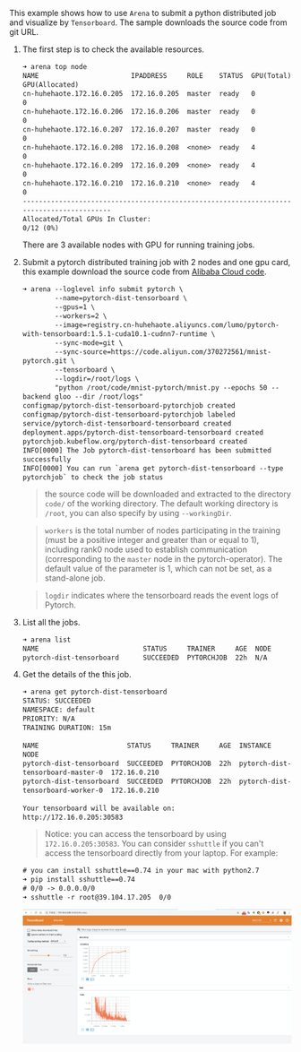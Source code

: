 This example shows how to use `Arena` to submit a python distributed job and visualize by `Tensorboard`. The sample downloads the source code from git URL.

1. The first step is to check the available resources.
    ```
    ➜ arena top node
    NAME                       IPADDRESS     ROLE    STATUS  GPU(Total)  GPU(Allocated)
    cn-huhehaote.172.16.0.205  172.16.0.205  master  ready   0           0
    cn-huhehaote.172.16.0.206  172.16.0.206  master  ready   0           0
    cn-huhehaote.172.16.0.207  172.16.0.207  master  ready   0           0
    cn-huhehaote.172.16.0.208  172.16.0.208  <none>  ready   4           0
    cn-huhehaote.172.16.0.209  172.16.0.209  <none>  ready   4           0
    cn-huhehaote.172.16.0.210  172.16.0.210  <none>  ready   4           0
    -----------------------------------------------------------------------------------------
    Allocated/Total GPUs In Cluster:
    0/12 (0%)
    ```
    There are 3 available nodes with GPU for running training jobs.

2. Submit a pytorch distributed training job with 2 nodes and one gpu card, this example download the source code from [Alibaba Cloud code](https://code.aliyun.com/370272561/mnist-pytorch.git).
    ```
    ➜ arena --loglevel info submit pytorch \
            --name=pytorch-dist-tensorboard \
            --gpus=1 \
            --workers=2 \
            --image=registry.cn-huhehaote.aliyuncs.com/lumo/pytorch-with-tensorboard:1.5.1-cuda10.1-cudnn7-runtime \
            --sync-mode=git \
            --sync-source=https://code.aliyun.com/370272561/mnist-pytorch.git \
            --tensorboard \
            --logdir=/root/logs \
            "python /root/code/mnist-pytorch/mnist.py --epochs 50 --backend gloo --dir /root/logs"
    configmap/pytorch-dist-tensorboard-pytorchjob created
    configmap/pytorch-dist-tensorboard-pytorchjob labeled
    service/pytorch-dist-tensorboard-tensorboard created
    deployment.apps/pytorch-dist-tensorboard-tensorboard created
    pytorchjob.kubeflow.org/pytorch-dist-tensorboard created
    INFO[0000] The Job pytorch-dist-tensorboard has been submitted successfully
    INFO[0000] You can run `arena get pytorch-dist-tensorboard --type pytorchjob` to check the job status
    ```

    > the source code will be downloaded and extracted to the directory `code/` of the working directory. The default working directory is `/root`, you can also specify by using `--workingDir`.

    > `workers` is the total number of nodes participating in the training (must be a positive integer and greater than or equal to 1), including rank0 node used to establish communication (corresponding to the `master` node in the pytorch-operator). The default value of the parameter is 1, which can not be set, as a stand-alone job.

    > `logdir` indicates where the tensorboard reads the event logs of Pytorch.

3. List all the jobs.
    ```
    ➜ arena list
    NAME                          STATUS     TRAINER     AGE  NODE
    pytorch-dist-tensorboard      SUCCEEDED  PYTORCHJOB  22h  N/A
    ```

4. Get the details of the this job.
    ```
    ➜ arena get pytorch-dist-tensorboard
    STATUS: SUCCEEDED
    NAMESPACE: default
    PRIORITY: N/A
    TRAINING DURATION: 15m
    
    NAME                      STATUS     TRAINER     AGE  INSTANCE                           NODE
    pytorch-dist-tensorboard  SUCCEEDED  PYTORCHJOB  22h  pytorch-dist-tensorboard-master-0  172.16.0.210
    pytorch-dist-tensorboard  SUCCEEDED  PYTORCHJOB  22h  pytorch-dist-tensorboard-worker-0  172.16.0.210
    
    Your tensorboard will be available on:
    http://172.16.0.205:30583
    ```
    > Notice: you can access the tensorboard by using `172.16.0.205:30583`. You can consider `sshuttle` if you can't access the tensorboard directly from your laptop. For example: 
    ```
    # you can install sshuttle==0.74 in your mac with python2.7
    ➜ pip install sshuttle==0.74
    # 0/0 -> 0.0.0.0/0
    ➜ sshuttle -r root@39.104.17.205  0/0
    ```
    ![](19-pytorchjob-tensorboard.png)
